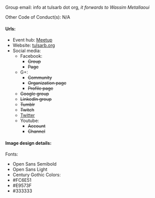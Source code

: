 Group email: info at tulsarb dot org, *it forwards to Wassim Metallaoui*

Other Code of Conduct(s): N/A

#### Urls:
- Event hub: [Meetup](http://www.meetup.com/tulsarb/)
- Website: [tulsarb.org](http://tulsarb.org)
- Social media:
  - Facebook:
    - ~~Group~~
    - ~~Page~~
  - G+:
    - ~~Community~~
    - ~~Organization page~~
    - ~~Profile page~~
  - ~~Google group~~
  - ~~LinkedIn group~~
  - ~~Tumblr~~
  - ~~Twitch~~
  - [Twitter](https://twitter.com/tulsarb/)
  - Youtube:
    - ~~Account~~
    - ~~Channel~~

#### Image design details:
Fonts:
  - Open Sans Semibold
  - Open Sans Light
  - Century Gothic
Colors:
  - #FC6E51
  - #E9573F
  - #333333
